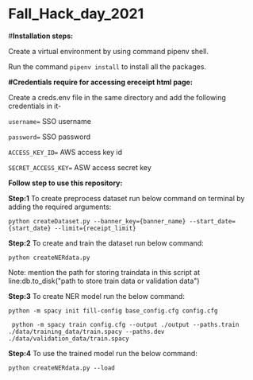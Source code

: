 # Fall_Hack_day_2021
 
 #**Installation steps:**
 
 Create a virtual environment by using command pipenv shell.
 
 Run the command `pipenv install` to install all the packages.
 
 **#Credentials require for accessing ereceipt html page:**
 
Create a creds.env file in the same directory and add the following credentials in it-

`username=` SSO username

`password=` SSO password

`ACCESS_KEY_ID=` AWS access key id

`SECRET_ACCESS_KEY=` ASW access secret key

**Follow step to use this repository:**

**Step:1** To create preprocess dataset run below command on terminal by adding the required arguments:

`python createDataset.py --banner_key={banner_name} --start_date={start_date} --limit={receipt_limit}`

**Step:2** To create and train the dataset run below command:

` python createNERdata.py `

 Note: mention the path for storing traindata in this script at line:db.to_disk("path to store train data or validation data")
 
 **Step:3** To create NER model run the below command:
 
 `python -m spacy init fill-config base_config.cfg config.cfg`
 
` python -m spacy train config.cfg --output ./output --paths.train ./data/training_data/train.spacy --paths.dev ./data/validation_data/train.spacy`
 
 **Step:4** To use the trained model run the below command:
 
 `python createNERdata.py --load` 
 
